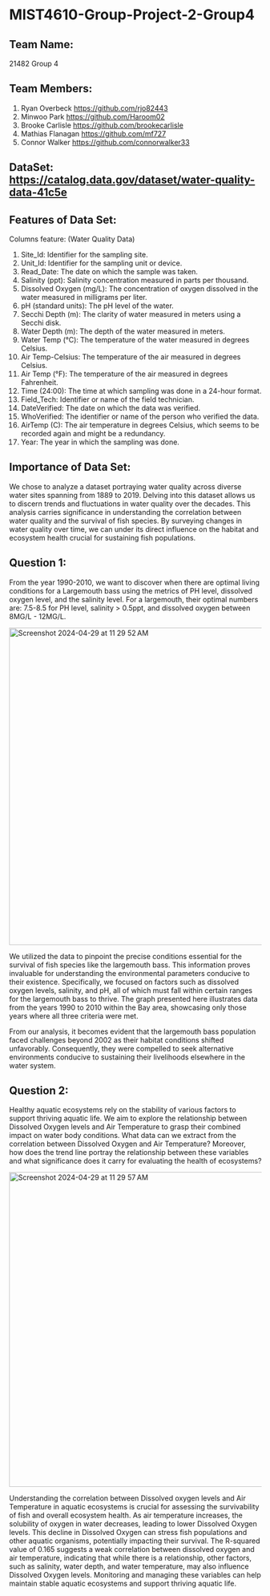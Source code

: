 # MIST4610-Group-Project-2-Group4

## Team Name: 
21482 Group 4

## Team Members:
1. Ryan Overbeck https://github.com/rjo82443
2. Minwoo Park https://github.com/Haroom02
3. Brooke Carlisle https://github.com/brookecarlisle
4. Mathias Flanagan https://github.com/mf727
5. Connor Walker https://github.com/connorwalker33

## DataSet: https://catalog.data.gov/dataset/water-quality-data-41c5e

## Features of Data Set:

Columns feature: (Water Quality Data)
1. Site_Id: Identifier for the sampling site.
2. Unit_Id: Identifier for the sampling unit or device.
3. Read_Date: The date on which the sample was taken.
4. Salinity (ppt): Salinity concentration measured in parts per thousand.
5. Dissolved Oxygen (mg/L): The concentration of oxygen dissolved in the water measured in milligrams per liter.
6. pH (standard units): The pH level of the water.
7. Secchi Depth (m): The clarity of water measured in meters using a Secchi disk.
8. Water Depth (m): The depth of the water measured in meters.
9. Water Temp (°C): The temperature of the water measured in degrees Celsius.
10. Air Temp-Celsius: The temperature of the air measured in degrees Celsius.
11. Air Temp (°F): The temperature of the air measured in degrees Fahrenheit.
12. Time (24:00): The time at which sampling was done in a 24-hour format.
13. Field_Tech: Identifier or name of the field technician.
14. DateVerified: The date on which the data was verified.
15. WhoVerified: The identifier or name of the person who verified the data.
16. AirTemp (C): The air temperature in degrees Celsius, which seems to be recorded again and might be a redundancy.
17. Year: The year in which the sampling was done.

## Importance of Data Set:
We chose to analyze a dataset portraying water quality across diverse water sites spanning from 1889 to 2019. Delving into this dataset allows us to discern trends and fluctuations in water quality over the decades. This analysis carries significance in understanding the correlation between water quality and the survival of fish species. By surveying changes in water quality over time, we can under its direct influence on the habitat and ecosystem health crucial for sustaining fish populations.

## Question 1:
From the year 1990-2010, we want to discover when there are optimal living conditions for a Largemouth bass using the metrics of PH level, dissolved oxygen level, and the salinity level. For a largemouth, their optimal numbers are: 7.5-8.5 for PH level, salinity > 0.5ppt, and dissolved oxygen between 8MG/L - 12MG/L.

<img width="633" alt="Screenshot 2024-04-29 at 11 29 52 AM" src="https://github.com/brookecarlisle/Group4Project2/assets/163200089/6701a2da-6370-459f-bbc2-1dca44b681a7">

We utilized the data to pinpoint the precise conditions essential for the survival of fish species like the largemouth bass. This information proves invaluable for understanding the environmental parameters conducive to their existence. Specifically, we focused on factors such as dissolved oxygen levels, salinity, and pH, all of which must fall within certain ranges for the largemouth bass to thrive. The graph presented here illustrates data from the years 1990 to 2010 within the Bay area, showcasing only those years where all three criteria were met.

From our analysis, it becomes evident that the largemouth bass population faced challenges beyond 2002 as their habitat conditions shifted unfavorably. Consequently, they were compelled to seek alternative environments conducive to sustaining their livelihoods elsewhere in the water system.



## Question 2:
Healthy aquatic ecosystems rely on the stability of various factors to support thriving aquatic life. We aim to explore the relationship between Dissolved Oxygen levels and Air Temperature to grasp their combined impact on water body conditions. What data can we extract from the correlation between Dissolved Oxygen and Air Temperature? Moreover, how does the trend line portray the relationship between these variables and what significance does it carry for evaluating the health of ecosystems?

<img width="628" alt="Screenshot 2024-04-29 at 11 29 57 AM" src="https://github.com/brookecarlisle/Group4Project2/assets/163200089/437e5160-5f14-4188-8904-3faa8e142506">

Understanding the correlation between Dissolved oxygen levels and Air Temperature in aquatic ecosystems is crucial for assessing the survivability of fish and overall ecosystem health. As air temperature increases, the solubility of oxygen in water decreases, leading to lower Dissolved Oxygen levels. This decline in Dissolved Oxygen can stress fish populations and other aquatic organisms, potentially impacting their survival. The R-squared value of 0.165 suggests a weak correlation between dissolved oxygen and air temperature, indicating that while there is a relationship, other factors, such as salinity, water depth, and water temperature, may also influence Dissolved Oxygen levels. Monitoring and managing these variables can help maintain stable aquatic ecosystems and support thriving aquatic life.


